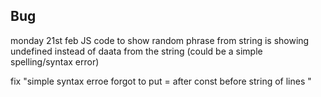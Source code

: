 ## Bug


monday 21st feb
JS code to show random phrase from string is showing undefined instead of daata from the string (could be a simple spelling/syntax error)

fix "simple syntax erroe forgot to put = after const before string of lines "